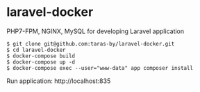 # laravel-docker

PHP7-FPM, NGINX, MySQL for developing Laravel application

    $ git clone git@github.com:taras-by/laravel-docker.git
    $ cd laravel-docker
    $ docker-compose build
    $ docker-compose up -d
    $ docker-compose exec --user="www-data" app composer install

Run application: http://localhost:835
